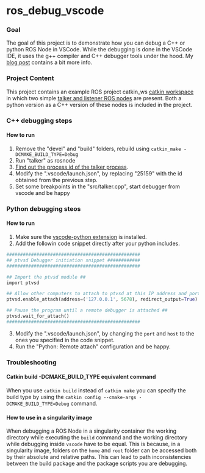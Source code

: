 # ros_debug_vscode

### Goal
The goal of this project is to demonstrate how you can debug a C++ or python ROS Node in VSCode. While the debugging is done in the VSCode IDE, it uses the g++ compiler and C++ debugger tools under the hood. My [blog post](https://medium.com/@weihang.che/ros-node-debugging-b76fc38ba70b) contains a bit more info.

### Project Content
This project contains an example ROS project catkin_ws [catkin workspace](http://wiki.ros.org/ROS/Tutorials/catkin/CreatingPackage) in which two simple [talker and listener ROS nodes](http://wiki.ros.org/ROS/Tutorials/WritingPublisherSubscriber%28c%2B%2B%29) are present. Both a python version as a C++ version of these nodes is included in the project.

### C++ debugging steps

#### How to run
1. Remove the "devel" and "build" folders, rebuild using `catkin_make -DCMAKE_BUILD_TYPE=Debug`
2. Run "talker" as rosnode
3. [Find out the process id of the talker process](https://askubuntu.com/questions/180336/how-to-find-the-process-id-pid-of-a-running-terminal-program).
4. Modify the ".vscode/launch.json", by replacing "25159" with the id obtained from the previous step.
5. Set some breakpoints in the "src/talker.cpp", start debugger from vscode and be happy

### Python debugging steos

#### How to run
1. Make sure the [vscode-python extension](https://marketplace.visualstudio.com/items?itemName=ms-python.python) is installed.
2. Add the followin code snippet directly after your python includes.

```python
#################################################
## ptvsd Debugger initiation snippet ############
#################################################

## Import the ptvsd module ##
import ptvsd

## Allow other computers to attach to ptvsd at this IP address and port. ##
ptvsd.enable_attach(address=('127.0.0.1', 5678), redirect_output=True)

## Pause the program until a remote debugger is attached ##
ptvsd.wait_for_attach()
#################################################
```

3. Modify the ".vscode/launch.json",  by changing the `port` and `host` to the ones you specified in the code snippet.
4. Run the "Python: Remote attach" configuration and be happy.

### Troubleshooting

#### Catkin build -DCMAKE_BUILD_TYPE equivalent command
When you use `catkin build` instead of `catkin make` you can specify the build type by using the `catkin config --cmake-args -DCMAKE_BUILD_TYPE=Debug` command.

#### How to use in a singularity image 
When debugging a ROS Node in a singularity container the working directory while executing the `build` command and the working directory while debugging inside `vscode` have to be equal. This is because, in a singularity image, folders on the `home` and `root` folder can be accessed both by their absolute and relative paths. This can lead to path inconsistencies between the build package and the package scripts you are debugging.

